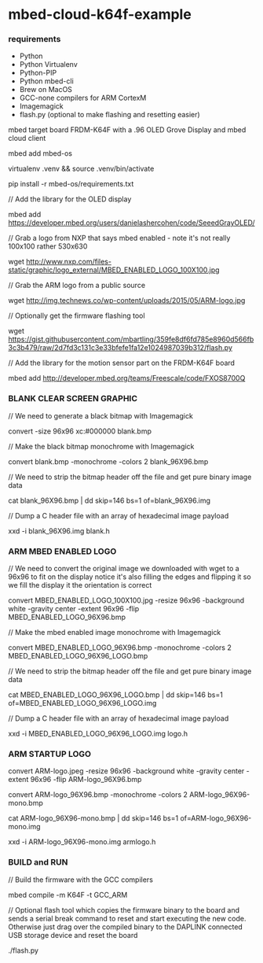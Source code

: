 # mbed-cloud-k64f-example

### requirements

- Python
- Python Virtualenv
- Python-PIP
- Python mbed-cli
- Brew on MacOS
- GCC-none compilers for ARM CortexM
- Imagemagick
- flash.py (optional to make flashing and resetting easier)

mbed target board FRDM-K64F with a .96 OLED Grove Display and mbed cloud client

<!---
mbed new mbed-cloud-k64f-example && cd mbed-cloud-k64f-example
-->

mbed add mbed-os

virtualenv .venv && source .venv/bin/activate

pip install -r mbed-os/requirements.txt

// Add the library for the OLED display

mbed add https://developer.mbed.org/users/danielashercohen/code/SeeedGrayOLED/

// Grab a logo from NXP that says mbed enabled - note it's not really 100x100 rather 530x630

wget http://www.nxp.com/files-static/graphic/logo_external/MBED_ENABLED_LOGO_100X100.jpg

// Grab the ARM logo from a public source

wget http://img.technews.co/wp-content/uploads/2015/05/ARM-logo.jpg

// Optionally get the firmware flashing tool

wget https://gist.githubusercontent.com/mbartling/359fe8df6fd785e8960d566fb3c3b479/raw/2d7fd3c131c3e33bfefe1fa12e1024987039b312/flash.py

// Add the library for the motion sensor part on the FRDM-K64F board

mbed add http://developer.mbed.org/teams/Freescale/code/FXOS8700Q

### BLANK CLEAR SCREEN GRAPHIC

// We need to generate a black bitmap with Imagemagick

convert -size 96x96 xc:#000000 blank.bmp

// Make the black bitmap monochrome with Imagemagick

convert blank.bmp -monochrome -colors 2 blank_96X96.bmp

// We need to strip the bitmap header off the file and get pure binary image data

cat blank_96X96.bmp | dd skip=146 bs=1 of=blank_96X96.img

// Dump a C header file with an array of hexadecimal image payload

xxd -i blank_96X96.img blank.h

### ARM MBED ENABLED LOGO

// We need to convert the original image we downloaded with wget to a 96x96 to fit on the display
notice it's also filling the edges and flipping it so we fill the display it the orientation is correct

convert MBED_ENABLED_LOGO_100X100.jpg -resize 96x96 -background white -gravity center -extent 96x96 -flip MBED_ENABLED_LOGO_96X96.bmp

// Make the mbed enabled image monochrome with Imagemagick

convert MBED_ENABLED_LOGO_96X96.bmp -monochrome -colors 2 MBED_ENABLED_LOGO_96X96_LOGO.bmp

// We need to strip the bitmap header off the file and get pure binary image data

cat MBED_ENABLED_LOGO_96X96_LOGO.bmp | dd skip=146 bs=1 of=MBED_ENABLED_LOGO_96X96_LOGO.img

// Dump a C header file with an array of hexadecimal image payload

xxd -i MBED_ENABLED_LOGO_96X96_LOGO.img logo.h

### ARM STARTUP LOGO

convert ARM-logo.jpeg -resize 96x96 -background white -gravity center -extent 96x96 -flip ARM-logo_96X96.bmp

convert ARM-logo_96X96.bmp -monochrome -colors 2 ARM-logo_96X96-mono.bmp

cat ARM-logo_96X96-mono.bmp | dd skip=146 bs=1 of=ARM-logo_96X96-mono.img

xxd -i ARM-logo_96X96-mono.img armlogo.h

### BUILD and RUN

// Build the firmware with the GCC compilers

mbed compile -m K64F -t GCC_ARM

// Optional flash tool which copies the firmware binary to the board and sends a serial break
command to reset and start executing the new code.  Otherwise just drag over the compiled
binary to the DAPLINK connected USB storage device and reset the board

./flash.py